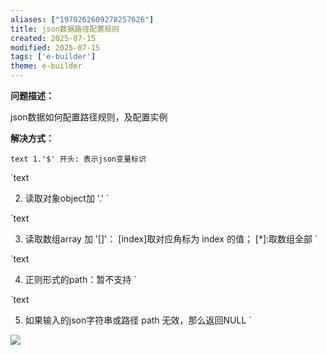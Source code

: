 ```yaml
---
aliases: ["1970262609278257626"]
title: json数据路径配置规则
created: 2025-07-15
modified: 2025-07-15
tags: ['e-builder']
theme: e-builder
---
```


**问题描述：**

json数据如何配置路径规则，及配置实例

**解决方式：**

`text
1.'$' 开头: 表示json变量标识
`

`text

2. 读取对象object加 '.'
`

`text

3. 读取数组array 加 '[]'： [index]取对应角标为 index 的值； [*]:取数组全部
`

`text

4. 正则形式的path：暂不支持
`

`text

5. 如果输入的json字符串或路径 path 无效，那么返回NULL
`

![](b6e394aea0503f88848e1a393638ce17.jpg)